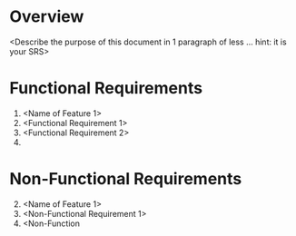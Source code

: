# Overview
<Describe the purpose of this document in 1 paragraph of less … hint: it is
your SRS>
# Functional Requirements
1. <Name of Feature 1>
 1. <Functional Requirement 1>
 2. <Functional Requirement 2>
 3. <And so on>
# Non-Functional Requirements
2. <Name of Feature 1>
 1. <Non-Functional Requirement 1>
 2. <Non-Function
